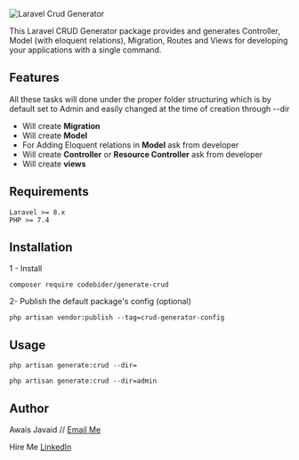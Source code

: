 ![Laravel Crud Generator](https://banners.beyondco.de/Automated%20Crud%20Generation%20Tool.png?theme=dark&packageManager=composer+require&packageName=codebider%2Fgenerate-crud&pattern=zigZag&style=style_1&description=It+automate+the+process+of+repetitive+task+for+creating+crud.&md=1&showWatermark=0&fontSize=75px&images=https%3A%2F%2Flaravel.com%2Fimg%2Flogomark.min.svg)


This Laravel CRUD Generator package provides and generates Controller, Model (with eloquent relations), Migration, Routes and Views for developing your applications with a single command.
## Features
All these tasks will done under the proper folder structuring which is by default set to Admin and easily changed at the time of creation through --dir
- Will create **Migration** 
- Will create **Model**
- For Adding Eloquent relations in **Model** ask from developer
- Will create **Controller** or **Resource Controller** ask from developer
- Will create **views** 

## Requirements
    Laravel >= 8.x
    PHP >= 7.4

## Installation
1 - Install
```
composer require codebider/generate-crud
```
2- Publish the default package's config (optional)
```
php artisan vendor:publish --tag=crud-generator-config
```

## Usage
```
php artisan generate:crud --dir=

php artisan generate:crud --dir=admin
```


## Author

Awais Javaid // [Email Me](mailto:info.awaisjavaid@gmail.com)

Hire Me [LinkedIn](https://www.linkedin.com/in/malikawaisjavaid/)



